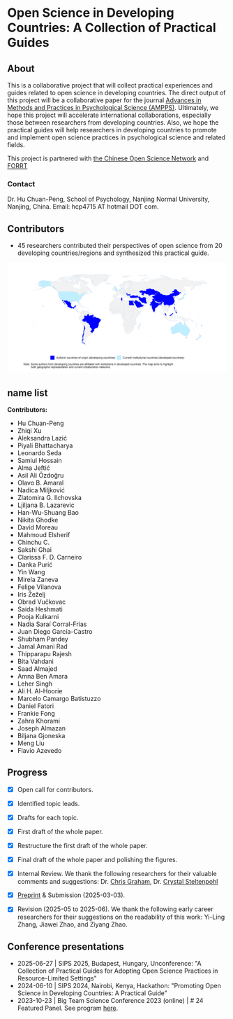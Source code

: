 # Open Science in Developing Countries: A Collection of Practical Guides

## About

This is a collaborative project that will collect practical experiences and guides related to open science in developing countries. The direct output of this project will be a collaborative paper for the journal [Advances in Methods and Practices in Psychological Science (AMPPS)](https://www.psychologicalscience.org/publications/ampps). Ultimately, we hope this project will accelerate international collaborations, especially those between researchers from developing countries. Also, we hope the practical guides will help researchers in developing countries to promote and implement open science practices in psychological science and related fields.

This project is partnered with [the Chinese Open Science Network](https://open-sci.cn/) and [FORRT](https://forrt.org/)

### Contact

Dr. Hu Chuan-Peng, School of Psychology, Nanjing Normal University, Nanjing, China. Email: hcp4715 AT hotmail DOT com.

## Contributors

-   45 researchers contributed their perspectives of open science from 20 developing countries/regions and synthesized this practical guide.

<!-- insert the png figure here: -->

![Contributors](Authors_Geo.png)

## name list
**Contributors:**

- Hu Chuan-Peng  
- Zhiqi Xu  
- Aleksandra Lazić  
- Piyali Bhattacharya  
- Leonardo Seda  
- Samiul Hossain  
- Alma Jeftić  
- Asil Ali Özdoğru  
- Olavo B. Amaral  
- Nadica Miljković  
- Zlatomira G. Ilchovska  
- Ljiljana B. Lazarevic  
- Han-Wu-Shuang Bao  
- Nikita Ghodke  
- David Moreau  
- Mahmoud Elsherif  
- Chinchu C.  
- Sakshi Ghai  
- Clarissa F. D. Carneiro  
- Danka Purić  
- Yin Wang  
- Mirela Zaneva  
- Felipe Vilanova  
- Iris Žeželj  
- Obrad Vučkovac  
- Saida Heshmati  
- Pooja Kulkarni  
- Nadia Saraí Corral-Frías  
- Juan Diego García-Castro  
- Shubham Pandey  
- Jamal Amani Rad  
- Thipparapu Rajesh  
- Bita Vahdani  
- Saad Almajed  
- Amna Ben Amara  
- Leher Singh  
- Ali H. Al-Hoorie  
- Marcelo Camargo Batistuzzo  
- Daniel Fatori  
- Frankie Fong  
- Zahra Khorami  
- Joseph Almazan  
- Biljana Gjoneska  
- Meng Liu  
- Flavio Azevedo


## Progress

-   [x] Open call for contributors.

-   [x] Identified topic leads.

-   [x] Drafts for each topic.

-   [x] First draft of the whole paper.

-   [x] Restructure the first draft of the whole paper.

-   [x] Final draft of the whole paper and polishing the figures.

-   [x] Internal Review. We thank the following researchers for their valuable comments and suggestions: Dr. [Chris Graham](https://www.researchgate.net/profile/Chris-Graham-17), Dr. [Crystal Steltenpohl](https://cnsyoung.com/)

-   [x] [Preprint](http://osf.io/7ubk2) & Submission (2025-03-03).

-   [x] Revision (2025-05 to 2025-06). We thank the following early career researchers for their suggestions on the readability of this work: Yi-Ling Zhang, Jiawei Zhao, and Ziyang Zhao.

## Conference presentations
-   2025-06-27 \| SIPS 2025, Budapest, Hungary, Unconference: "A Collection of Practical Guides for Adopting Open Science Practices in Resource-Limited Settings"
-   2024-06-10 \| SIPS 2024, Nairobi, Kenya, Hackathon: "Promoting Open Science in Developing Countries: A Practical Guide"
-   2023-10-23 \| Big Team Science Conference 2023 (online) \| \# 24 Featured Panel. See program [here](https://bigteamscienceconference.github.io/program/).

<!-- env: run directly on Macbook Pro-->
